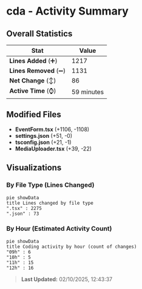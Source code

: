 # cda - Activity Summary 

## Overall Statistics

| Stat                   | Value                                                             |
| ---------------------- | ----------------------------------------------------------------- |
| **Lines Added** (➕)   | 1217                                          |
| **Lines Removed** (➖) | 1131                                        |
| **Net Change** (↕)    | 86                |
| **Active Time** (⌚)   | 59 minutes |


## Modified Files
- **EventForm.tsx** (+1106, -1108)
- **settings.json** (+51, -0)
- **tsconfig.json** (+21, -1)
- **MediaUploader.tsx** (+39, -22)

## Visualizations

### By File Type (Lines Changed)

```mermaid
pie showData
title Lines changed by file type
".tsx" : 2275
".json" : 73
```

### By Hour (Estimated Activity Count)

```mermaid
pie showData
title Coding activity by hour (count of changes)
"09h" : 6
"10h" : 5
"11h" : 15
"12h" : 16
```


> **Last Updated:** 02/10/2025, 12:43:37